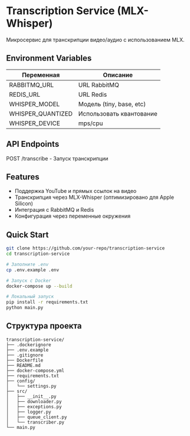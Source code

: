 # Transcription Service (MLX-Whisper)

Микросервис для транскрипции видео/аудио с использованием MLX.


## Environment Variables

| Переменная | Описание |
|------------|----------|
| RABBITMQ_URL | URL RabbitMQ |
| REDIS_URL | URL Redis |
| WHISPER_MODEL | Модель (tiny, base, etc) |
| WHISPER_QUANTIZED | Использовать квантование |
| WHISPER_DEVICE | mps/cpu |

## API Endpoints

POST /transcribe - Запуск транскрипции

## Features
- Поддержка YouTube и прямых ссылок на видео
- Транскрипция через MLX-Whisper (оптимизировано для Apple Silicon)
- Интеграция с RabbitMQ и Redis
- Конфигурация через переменные окружения

## Quick Start
```bash
git clone https://github.com/your-repo/transcription-service
cd transcription-service

# Заполните .env
cp .env.example .env

# Запуск с Docker
docker-compose up --build

# Локальный запуск
pip install -r requirements.txt
python main.py
```

## Структура проекта

```
transcription-service/
├── .dockerignore
├── .env.example
├── .gitignore
├── Dockerfile
├── README.md
├── docker-compose.yml
├── requirements.txt
├── config/
│   └── settings.py
├── src/
│   ├── __init__.py
│   ├── downloader.py
│   ├── exceptions.py
│   ├── logger.py
│   ├── queue_client.py
│   └── transcriber.py
└── main.py